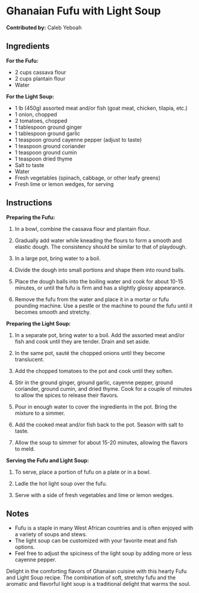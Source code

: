 # Ghanaian Fufu with Light Soup

**Contributed by:** Caleb Yeboah

## Ingredients

**For the Fufu:**

- 2 cups cassava flour
- 2 cups plantain flour
- Water

**For the Light Soup:**

- 1 lb (450g) assorted meat and/or fish (goat meat, chicken, tilapia, etc.)
- 1 onion, chopped
- 2 tomatoes, chopped
- 1 tablespoon ground ginger
- 1 tablespoon ground garlic
- 1 teaspoon ground cayenne pepper (adjust to taste)
- 1 teaspoon ground coriander
- 1 teaspoon ground cumin
- 1 teaspoon dried thyme
- Salt to taste
- Water
- Fresh vegetables (spinach, cabbage, or other leafy greens)
- Fresh lime or lemon wedges, for serving

## Instructions

**Preparing the Fufu:**

1. In a bowl, combine the cassava flour and plantain flour.

2. Gradually add water while kneading the flours to form a smooth and elastic dough. The consistency should be similar to that of playdough.

3. In a large pot, bring water to a boil.

4. Divide the dough into small portions and shape them into round balls.

5. Place the dough balls into the boiling water and cook for about 10-15 minutes, or until the fufu is firm and has a slightly glossy appearance.

6. Remove the fufu from the water and place it in a mortar or fufu pounding machine. Use a pestle or the machine to pound the fufu until it becomes smooth and stretchy.

**Preparing the Light Soup:**

1. In a separate pot, bring water to a boil. Add the assorted meat and/or fish and cook until they are tender. Drain and set aside.

2. In the same pot, sauté the chopped onions until they become translucent.

3. Add the chopped tomatoes to the pot and cook until they soften.

4. Stir in the ground ginger, ground garlic, cayenne pepper, ground coriander, ground cumin, and dried thyme. Cook for a couple of minutes to allow the spices to release their flavors.

5. Pour in enough water to cover the ingredients in the pot. Bring the mixture to a simmer.

6. Add the cooked meat and/or fish back to the pot. Season with salt to taste.

7. Allow the soup to simmer for about 15-20 minutes, allowing the flavors to meld.

**Serving the Fufu and Light Soup:**

1. To serve, place a portion of fufu on a plate or in a bowl.

2. Ladle the hot light soup over the fufu.

3. Serve with a side of fresh vegetables and lime or lemon wedges.

## Notes

- Fufu is a staple in many West African countries and is often enjoyed with a variety of soups and stews.
- The light soup can be customized with your favorite meat and fish options.
- Feel free to adjust the spiciness of the light soup by adding more or less cayenne pepper.

Delight in the comforting flavors of Ghanaian cuisine with this hearty Fufu and Light Soup recipe. The combination of soft, stretchy fufu and the aromatic and flavorful light soup is a traditional delight that warms the soul.
